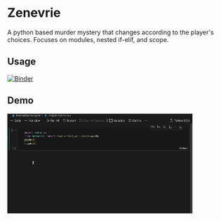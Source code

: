 
# Zenevrie

A python based murder mystery that changes according to the player's choices. Focuses on modules, nested if-elif, and scope.

## Usage
[![Binder](https://mybinder.org/badge_logo.svg)](https://mybinder.org/v2/gh/Fictionistique/murder-mystery/main)




## Demo

![demo](Untitled.gif)


